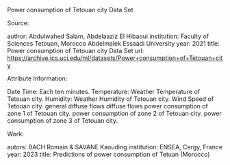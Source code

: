 Power consumption of Tetouan city Data Set

Source:

author: Abdulwahed Salam, Abdelaaziz El Hibaoui
institution: Faculty of Sciences Tetouan, Morocco Abdelmalek Essaadi University
year: 2021
title: Power consumption of Tetouan city Data Set
url: https://archive.ics.uci.edu/ml/datasets/Power+consumption+of+Tetouan+city



Attribute Information:

Date Time: Each ten minutes.
Temperature: Weather Temperature of Tetouan city.
Humidity: Weather Humidity of Tetouan city.
Wind Speed of Tetouan city.
general diffuse flows
diffuse flows
power consumption of zone 1 of Tetouan city.
power consumption of zone 2 of Tetouan city.
power consumption of zone 3 of Tetouan city.



Work:

autors: BACH Romain & SAVANE Kaouding
institution: ENSEA, Cergy, France
year: 2023
title: Predictions of power consumption of Tetuan (Morocco)
